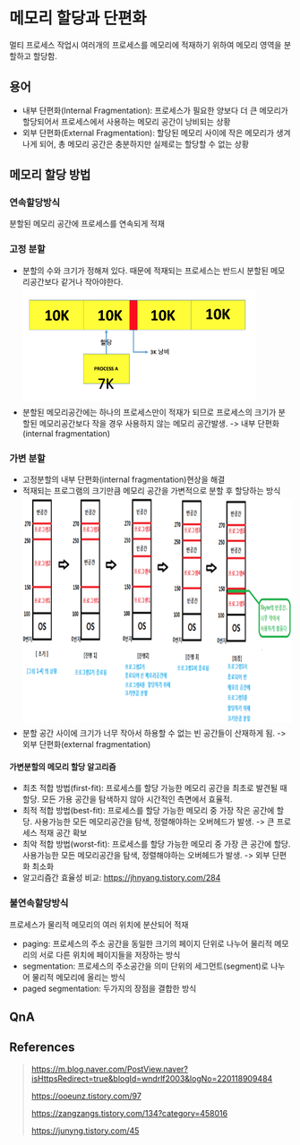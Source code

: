 # 메모리 할당과 단편화

멀티 프로세스 작업시 여러개의 프로세스를 메모리에 적재하기 위하여 메모리 영역을 분할하고 할당함.

## 용어

- 내부 단편화(Internal Fragmentation): 프로세스가 필요한 양보다 더 큰 메모리가 할당되어서 프로세스에서 사용하는 메모리 공간이 낭비되는 상황
- 외부 단편화(External Fragmentation): 할당된 메모리 사이에 작은 메모리가 생겨나게 되어, 총 메모리 공간은 충분하지만 실제로는 할당할 수 없는 상황

## 메모리 할당 방법

### 연속할당방식

분할된 메모리 공간에 프로세스를 연속되게 적재

### 고정 분할

- 분할의 수와 크기가 정해져 있다. 때문에 적재되는 프로세스는 반드시 분할된 메모리공간보다 같거나 작아야한다.
  <img src="./메모리 할당과 단편화/고정분할.png" style="margin: 5px 0px" height="200px">
- 분할된 메모리공간에는 하나의 프로세스만이 적재가 되므로 프로세스의 크기가 분할된 메모리공간보다 작을 경우 사용하지 않는 메모리 공간발생. -> 내부 단편화(internal fragmentation)

### 가변 분할

- 고정분할의 내부 단편화(internal fragmentation)현상을 해결
- 적재되는 프로그램의 크기만큼 메모리 공간을 가변적으로 분할 후 할당하는 방식
  <img src="./메모리 할당과 단편화/가변분할.png" style="margin: 5px 0px" height="400px">
- 분할 공간 사이에 크기가 너무 작아서 하용할 수 없는 빈 공간들이 산재하게 됨. -> 외부 단편화(external fragmentation)

#### 가변분할의 메모리 할당 알고리즘

- 최초 적합 방법(first-fit): 프로세스를 할당 가능한 메모리 공간을 최초로 발견될 때 할당. 모든 가용 공간을 탐색하지 않아 시간적인 측면에서 효율적.
- 최적 적합 방법(best-fit): 프로세스를 할당 가능한 메모리 중 가장 작은 공간에 할당. 사용가능한 모든 메모리공간을 탐색, 정렬해야하는 오버헤드가 발생. -> 큰 프로세스 적재 공간 확보
- 최악 적합 방법(worst-fit): 프로세스를 할당 가능한 메모리 중 가장 큰 공간에 할당. 사용가능한 모든 메모리공간을 탐색, 정렬해야하는 오버헤드가 발생. -> 외부 단편화 최소화
- 알고리즘간 효율성 비교: https://jhnyang.tistory.com/284

### 불연속할당방식

프로세스가 물리적 메모리의 여러 위치에 분산되어 적재

- paging: 프로세스의 주소 공간을 동일한 크기의 페이지 단위로 나누어 물리적 메모리의 서로 다른 위치에 페이지들을 저장하는 방식
- segmentation: 프로세스의 주소공간을 의미 단위의 세그먼트(segment)로 나누어 물리적 메모리에 올리는 방식
- paged segmentation: 두가지의 장점을 결합한 방식

## QnA

## References

> https://m.blog.naver.com/PostView.naver?isHttpsRedirect=true&blogId=wndrlf2003&logNo=220118909484
>
> https://ooeunz.tistory.com/97
>
> https://zangzangs.tistory.com/134?category=458016
>
> https://junyng.tistory.com/45
